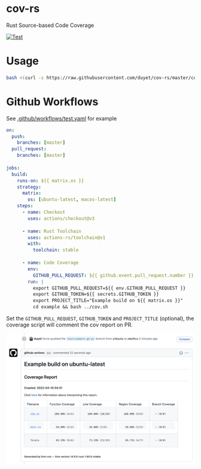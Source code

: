 # cov-rs
Rust Source-based Code Coverage

[![Test](https://github.com/duyet/cov-rs/actions/workflows/test.yaml/badge.svg)](https://github.com/duyet/cov-rs/actions/workflows/test.yaml)

# Usage

```bash
bash <(curl -s https://raw.githubusercontent.com/duyet/cov-rs/master/cov.sh)
```

# Github Workflows

See [.github/workflows/test.yaml](.github/workflows/test.yaml) for example

```yaml
on:
  push:
    branches: [master]
  pull_request:
    branches: [master]

jobs:
  build:
    runs-on: ${{ matrix.os }}
    strategy:
      matrix:
        os: [ubuntu-latest, macos-latest]
    steps:
      - name: Checkout
        uses: actions/checkout@v3

      - name: Rust Toolchain
        uses: actions-rs/toolchain@v1
        with:
          toolchain: stable

      - name: Code Coverage
        env:
          GITHUB_PULL_REQUEST: ${{ github.event.pull_request.number }}
        run: |
          export GITHUB_PULL_REQUEST=${{ env.GITHUB_PULL_REQUEST }}
          export GITHUB_TOKEN=${{ secrets.GITHUB_TOKEN }}
          export PROJECT_TITLE="Example build on ${{ matrix.os }}"
          cd example && bash ../cov.sh
```

Set the `GITHUB_PULL_REQUEST`, `GITHUB_TOKEN` and `PROJECT_TITLE` (optional), the coverage script will comment the cov report on PR.

![](.github/cov-comment.png)
